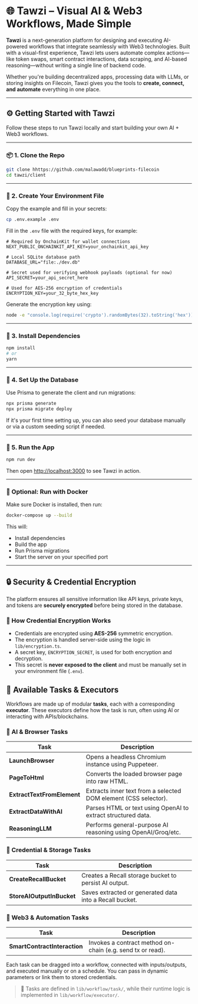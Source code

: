 
# 🌐 Tawzi – Visual AI & Web3 Workflows, Made Simple

**Tawzi** is a next-generation platform for designing and executing AI-powered workflows that integrate seamlessly with Web3 technologies. Built with a visual-first experience, Tawzi lets users automate complex actions—like token swaps, smart contract interactions, data scraping, and AI-based reasoning—without writing a single line of backend code.

Whether you're building decentralized apps, processing data with LLMs, or storing insights on Filecoin, Tawzi gives you the tools to **create, connect, and automate** everything in one place.

---


## ⚙️ Getting Started with Tawzi

Follow these steps to run Tawzi locally and start building your own AI + Web3 workflows.

---

### 📦 1. Clone the Repo

```bash
git clone hhttps://github.com/malawadd/blueprints-filecoin
cd tawzi/client
```

---

### 📁 2. Create Your Environment File

Copy the example and fill in your secrets:

```bash
cp .env.example .env
```

Fill in the `.env` file with the required keys, for example:

```env
# Required by OnchainKit for wallet connections
NEXT_PUBLIC_ONCHAINKIT_API_KEY=your_onchainkit_api_key

# Local SQLite database path
DATABASE_URL="file:./dev.db"

# Secret used for verifying webhook payloads (optional for now)
API_SECRET=your_api_secret_here

# Used for AES-256 encryption of credentials
ENCRYPTION_KEY=your_32_byte_hex_key

```

Generate the encryption key using:

```bash
node -e "console.log(require('crypto').randomBytes(32).toString('hex'))"
```

---

### 🧰 3. Install Dependencies

```bash
npm install
# or
yarn
```

---

### 🔧 4. Set Up the Database

Use Prisma to generate the client and run migrations:

```bash
npx prisma generate
npx prisma migrate deploy
```

If it's your first time setting up, you can also seed your database manually or via a custom seeding script if needed.

---

### 🚀 5. Run the App

```bash
npm run dev
```

Then open [http://localhost:3000](http://localhost:3000) to see Tawzi in action.

---

### 🐳 Optional: Run with Docker

Make sure Docker is installed, then run:

```bash
docker-compose up --build
```

This will:
- Install dependencies
- Build the app
- Run Prisma migrations
- Start the server on your specified port

----


## 🔒 Security & Credential Encryption

The platform ensures all sensitive information like API keys, private keys, and tokens are **securely encrypted** before being stored in the database.

### 🔐 How Credential Encryption Works

- Credentials are encrypted using **AES-256** symmetric encryption.
- The encryption is handled server-side using the logic in `lib/encryption.ts`.
- A secret key, `ENCRYPTION_SECRET`, is used for both encryption and decryption.
- This secret is **never exposed to the client** and must be manually set in your environment file (`.env`).



## 🧩 Available Tasks & Executors

Workflows are made up of modular **tasks**, each with a corresponding **executor**. These executors define how the task is run, often using AI or interacting with APIs/blockchains.

### 🧠 AI & Browser Tasks

| Task | Description |
|------|-------------|
| **LaunchBrowser** | Opens a headless Chromium instance using Puppeteer. |
| **PageToHtml** | Converts the loaded browser page into raw HTML. |
| **ExtractTextFromElement** | Extracts inner text from a selected DOM element (CSS selector). |
| **ExtractDataWithAI** | Parses HTML or text using OpenAI to extract structured data. |
| **ReasoningLLM** | Performs general-purpose AI reasoning using OpenAI/Groq/etc. |

### 🔐 Credential & Storage Tasks

| Task | Description |
|------|-------------|
| **CreateRecallBucket** | Creates a Recall storage bucket to persist AI output. |
| **StoreAIOutputInBucket** | Saves extracted or generated data into a Recall bucket. |

### 🔄 Web3 & Automation Tasks

| Task | Description |
|------|-------------|
| **SmartContractInteraction** | Invokes a contract method on-chain (e.g. send tx or read). |


Each task can be dragged into a workflow, connected with inputs/outputs, and executed manually or on a schedule. You can pass in dynamic parameters or link them to stored credentials.

> 🧠 Tasks are defined in `lib/workflow/task/`, while their runtime logic is implemented in `lib/workflow/executor/`.

